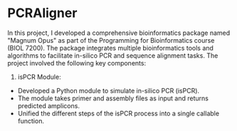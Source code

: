 # PCRAligner

In this project, I developed a comprehensive bioinformatics package named "Magnum Opus" as part of the Programming for Bioinformatics course (BIOL 7200). The package integrates multiple bioinformatics tools and algorithms to facilitate in-silico PCR and sequence alignment tasks. The project involved the following key components:

1. isPCR Module:
* Developed a Python module to simulate in-silico PCR (isPCR).
* The module takes primer and assembly files as input and returns predicted amplicons.
* Unified the different steps of the isPCR process into a single callable function.
